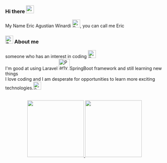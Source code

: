 ### Hi there <img width='25' src="https://raw.githubusercontent.com/MartinHeinz/MartinHeinz/master/wave.gif">

My Name Eric Agustian Winardi <img
  src="https://raw.githubusercontent.com/Tarikul-Islam-Anik/Animated-Fluent-Emojis/master/Emojis/Food/Bacon.png"
  alt="Bacon" width="25" height="25" />, you can call me Eric

### <img src="https://raw.githubusercontent.com/Tarikul-Islam-Anik/Animated-Fluent-Emojis/master/Emojis/Hand%20gestures/Backhand%20Index%20Pointing%20Right%20Light%20Skin%20Tone.png" alt="Backhand Index Pointing Right Light Skin Tone" width="25" height="25" /> About me

someone who has an interest in coding
<img
  src="https://raw.githubusercontent.com/Tarikul-Islam-Anik/Animated-Fluent-Emojis/master/Emojis/Smilies/Beaming%20Face%20with%20Smiling%20Eyes.png"
  alt="Beaming Face with Smiling Eyes" width="25" height="25" /><br>
I'm good at using Laravel <img
  src="https://raw.githubusercontent.com/Tarikul-Islam-Anik/Animated-Fluent-Emojis/master/Emojis/Activities/Party%20Popper.png"
  alt="Party Popper" width="35" height="35" />SpringBoot framework and still learning new things <br>
I love coding and I am desperate for opportunities to learn more exciting technologies.<img
  src="https://raw.githubusercontent.com/Tarikul-Islam-Anik/Animated-Fluent-Emojis/master/Emojis/Animals/Sauropod.png"
  alt="Sauropod" width="25" height="25" />
<br>
<br>
<p align="center">
  <a href="https://github.com/erickong12">
    <img height="180em"
      src="https://github-readme-streak-stats.herokuapp.com?user=erickong12&theme=vue-dark&hide_border=true"></img>
    <img height="180em"
      src="https://github-readme-stats-eight-theta.vercel.app/api/top-langs/?username=erickong12&layout=compact&theme=vue-dark&hide_border=true" />
  </a>
</p>
<!--
**erickong12/erickong12** is a ✨ _special_ ✨ repository because its `README.md` (this file) appears on your GitHub profile.

Here are some ideas to get you started:

- 🔭 I’m currently working on ...
- 🌱 I’m currently learning ...
- 👯 I’m looking to collaborate on ...
- 🤔 I’m looking for help with ...
- 💬 Ask me about ...
- 📫 How to reach me: ...
- 😄 Pronouns: ...
- ⚡ Fun fact: ...
-->
